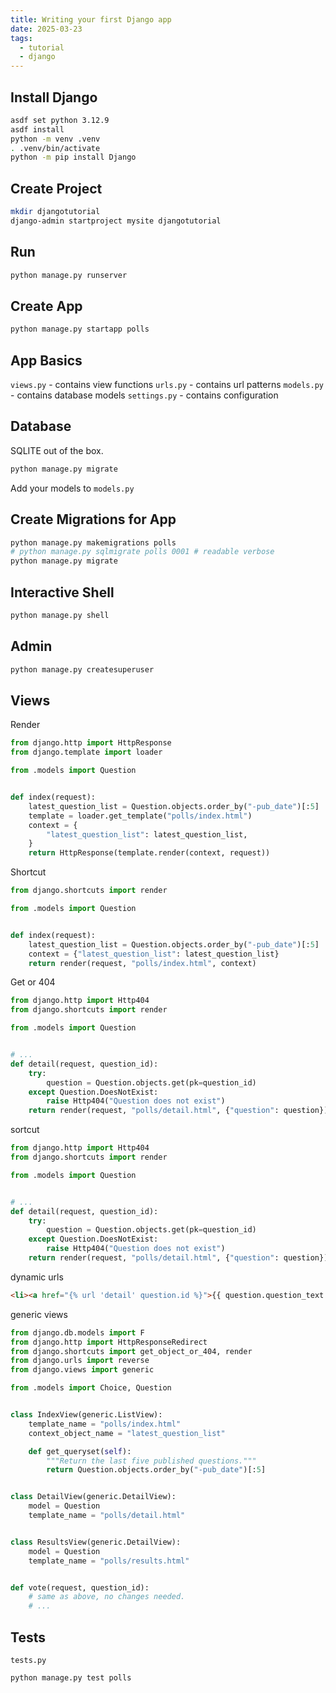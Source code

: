 ```yaml
---
title: Writing your first Django app
date: 2025-03-23
tags:
  - tutorial
  - django
---
```


## Install Django

```bash
asdf set python 3.12.9
asdf install
python -m venv .venv
. .venv/bin/activate 
python -m pip install Django
```

## Create Project

```bash
mkdir djangotutorial
django-admin startproject mysite djangotutorial
```

## Run

```bash
python manage.py runserver
```

## Create App

```bash
python manage.py startapp polls
```

## App Basics

`views.py` - contains view functions
`urls.py` - contains url patterns
`models.py` - contains database models
`settings.py` - contains configuration

## Database

SQLITE out of the box.

```bash
python manage.py migrate
```

Add your models to `models.py`

## Create Migrations for App

```bash
python manage.py makemigrations polls
# python manage.py sqlmigrate polls 0001 # readable verbose
python manage.py migrate
```

## Interactive Shell

```bash
python manage.py shell
```

## Admin

```bash
python manage.py createsuperuser
```

## Views

Render

```python
from django.http import HttpResponse
from django.template import loader

from .models import Question


def index(request):
    latest_question_list = Question.objects.order_by("-pub_date")[:5]
    template = loader.get_template("polls/index.html")
    context = {
        "latest_question_list": latest_question_list,
    }
    return HttpResponse(template.render(context, request))
```

Shortcut

```python
from django.shortcuts import render

from .models import Question


def index(request):
    latest_question_list = Question.objects.order_by("-pub_date")[:5]
    context = {"latest_question_list": latest_question_list}
    return render(request, "polls/index.html", context)
```

Get or 404

```python
from django.http import Http404
from django.shortcuts import render

from .models import Question


# ...
def detail(request, question_id):
    try:
        question = Question.objects.get(pk=question_id)
    except Question.DoesNotExist:
        raise Http404("Question does not exist")
    return render(request, "polls/detail.html", {"question": question})
```

sortcut

```python
from django.http import Http404
from django.shortcuts import render

from .models import Question


# ...
def detail(request, question_id):
    try:
        question = Question.objects.get(pk=question_id)
    except Question.DoesNotExist:
        raise Http404("Question does not exist")
    return render(request, "polls/detail.html", {"question": question})

```

dynamic urls

```html
<li><a href="{% url 'detail' question.id %}">{{ question.question_text }}</a></li>
```

generic views

```python
from django.db.models import F
from django.http import HttpResponseRedirect
from django.shortcuts import get_object_or_404, render
from django.urls import reverse
from django.views import generic

from .models import Choice, Question


class IndexView(generic.ListView):
    template_name = "polls/index.html"
    context_object_name = "latest_question_list"

    def get_queryset(self):
        """Return the last five published questions."""
        return Question.objects.order_by("-pub_date")[:5]


class DetailView(generic.DetailView):
    model = Question
    template_name = "polls/detail.html"


class ResultsView(generic.DetailView):
    model = Question
    template_name = "polls/results.html"


def vote(request, question_id):
    # same as above, no changes needed.
    # ...
```

## Tests

`tests.py`

```bash
python manage.py test polls
```

